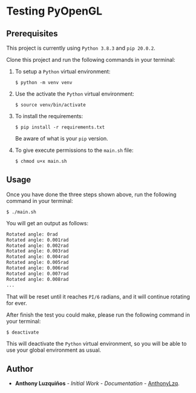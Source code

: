 # Testing PyOpenGL

## Prerequisites

This project is currently using `Python 3.8.3` and `pip 20.0.2`.

Clone this project and run the following commands in your terminal:

1. To setup a `Python` virtual environment:
    ```console
    $ python -m venv venv
    ```

2. Use the activate the `Python` virtual environment:
    ```console
    $ source venv/bin/activate
    ```

3. To install the requirements:
    ```console
    $ pip install -r requirements.txt
    ```
    Be aware of what is your `pip` version.

3. To give execute permissions to the `main.sh` file:
    ```console
    $ chmod u+x main.sh
    ```

## Usage

Once you have done the three steps shown above, run the following command in your terminal:

```console
$ ./main.sh
```
You will get an output as follows:

```bash
Rotated angle: 0rad
Rotated angle: 0.001rad
Rotated angle: 0.002rad
Rotated angle: 0.003rad
Rotated angle: 0.004rad
Rotated angle: 0.005rad
Rotated angle: 0.006rad
Rotated angle: 0.007rad
Rotated angle: 0.008rad
...
```

That will be reset until it reaches `PI/6` radians, and it will continue rotating for ever.

After finish the test you could make, please run the following command in your terminal:

```console
$ deactivate
```

This will deactivate the `Python` virtual environment, so you will be able to use your global environment as usual.

## Author
-   **Anthony Luzquiños** - _Initial Work_ - _Documentation_ - [AnthonyLzq](https://github.com/AnthonyLzq).